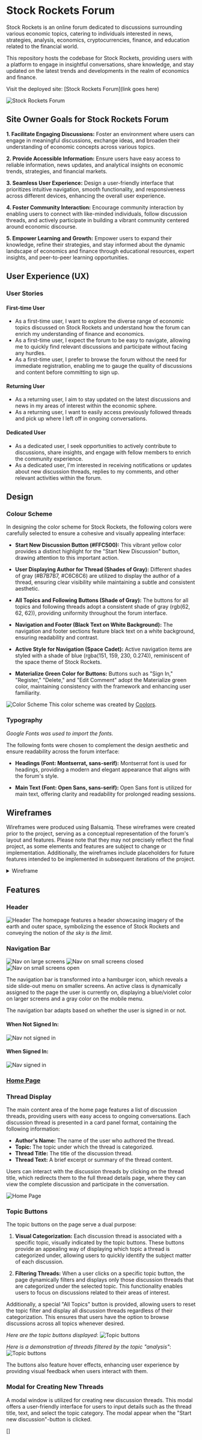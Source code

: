 # Stock Rockets Forum

Stock Rockets is an online forum dedicated to discussions surrounding various economic topics, catering to individuals interested in news, strategies, analysis, economics, cryptocurrencies, finance, and education related to the financial world.

This repository hosts the codebase for Stock Rockets, providing users with a platform to engage in insightful conversations, share knowledge, and stay updated on the latest trends and developments in the realm of economics and finance.

Visit the deployed site: [Stock Rockets Forum](link goes here)

![Stock Rockets Forum](static/images/stockrockets-responsive.png)

## Site Owner Goals for Stock Rockets Forum

**1. Facilitate Engaging Discussions:**
Foster an environment where users can engage in meaningful discussions, exchange ideas, and broaden their understanding of economic concepts across various topics.

**2. Provide Accessible Information:**
Ensure users have easy access to reliable information, news updates, and analytical insights on economic trends, strategies, and financial markets.

**3. Seamless User Experience:**
Design a user-friendly interface that prioritizes intuitive navigation, smooth functionality, and responsiveness across different devices, enhancing the overall user experience.

**4. Foster Community Interaction:**
Encourage community interaction by enabling users to connect with like-minded individuals, follow discussion threads, and actively participate in building a vibrant community centered around economic discourse.

**5. Empower Learning and Growth:**
Empower users to expand their knowledge, refine their strategies, and stay informed about the dynamic landscape of economics and finance through educational resources, expert insights, and peer-to-peer learning opportunities.

## User Experience (UX)

### User Stories

#### First-time User

- As a first-time user, I want to explore the diverse range of economic topics discussed on Stock Rockets and understand how the forum can enrich my understanding of finance and economics.
- As a first-time user, I expect the forum to be easy to navigate, allowing me to quickly find relevant discussions and participate without facing any hurdles.
- As a first-time user, I prefer to browse the forum without the need for immediate registration, enabling me to gauge the quality of discussions and content before committing to sign up.

#### Returning User

- As a returning user, I aim to stay updated on the latest discussions and news in my areas of interest within the economic sphere.
- As a returning user, I want to easily access previously followed threads and pick up where I left off in ongoing conversations.

#### Dedicated User

- As a dedicated user, I seek opportunities to actively contribute to discussions, share insights, and engage with fellow members to enrich the community experience.
- As a dedicated user, I'm interested in receiving notifications or updates about new discussion threads, replies to my comments, and other relevant activities within the forum.

## Design

### Colour Scheme

In designing the color scheme for Stock Rockets, the following colors were carefully selected to ensure a cohesive and visually appealing interface:

- **Start New Discussion Button (#FFC500):** This vibrant yellow color provides a distinct highlight for the "Start New Discussion" button, drawing attention to this important action.

- **User Displaying Author for Thread (Shades of Gray):** Different shades of gray (#B7B7B7, #C6C6C6) are utilized to display the author of a thread, ensuring clear visibility while maintaining a subtle and consistent aesthetic.

- **All Topics and Following Buttons (Shade of Gray):** The buttons for all topics and following threads adopt a consistent shade of gray (rgb(62, 62, 62)), providing uniformity throughout the forum interface.

- **Navigation and Footer (Black Text on White Background):** The navigation and footer sections feature black text on a white background, ensuring readability and contrast.

- **Active Style for Navigation (Space Cadet):** Active navigation items are styled with a shade of blue (rgba(151, 159, 230, 0.274)), reminiscent of the space theme of Stock Rockets.

- **Materialize Green Color for Buttons:** Buttons such as "Sign In," "Register," "Delete," and "Edit Comment" adopt the Materialize green color, maintaining consistency with the framework and enhancing user familiarity.

![Color Scheme](static/images/stock-rockets-colors.png)
This color scheme was created by [Coolors](https://coolors.co/).

### Typography

*Google Fonts was used to import the fonts.*

The following fonts were chosen to complement the design aesthetic and ensure readability across the forum interface:

- **Headings (Font: Montserrat, sans-serif):** Montserrat font is used for headings, providing a modern and elegant appearance that aligns with the forum's style.

- **Main Text (Font: Open Sans, sans-serif):** Open Sans font is utilized for main text, offering clarity and readability for prolonged reading sessions.

## Wireframes

Wireframes were produced using Balsamiq. These wireframes were created prior to the project, serving as a conceptual representation of the forum's layout and features. Please note that they may not precisely reflect the final project, as some elements and features are subject to change or implementation. Additionally, the wireframes include placeholders for future features intended to be implemented in subsequent iterations of the project.

 <details>

 <summary>Wireframe</summary>

![Stock Rockets Wireframe](add picture here)
 </details>

## Features

### Header
![Header](static/images/home-page-header.png)
The homepage features a header showcasing imagery of the earth and outer space, symbolizing the essence of Stock Rockets and conveying the notion of *the sky is the limit*.

### Navigation Bar
![Nav on large screens](static/images/nav-large.png)
![Nav on small screens closed](static/images/nav-small-closed.png)
![Nav on small screens open](static/images/nav-small-open.png)

The navigation bar is transformed into a hamburger icon, which reveals a side slide-out menu on smaller screens. An active class is dynamically assigned to the page the user is currently on, displaying a blue/violet color on larger screens and a gray color on the mobile menu.

The navigation bar adapts based on whether the user is signed in or not.

#### When Not Signed In:

![Nav not signed in](static/images/nav-not-signed-in.png)

#### When Signed In:

![Nav signed in](static/images/nav-signed-in.png)

<h3 style="text-decoration: underline;">Home Page</h3>

### Thread Display

The main content area of the home page features a list of discussion threads, providing users with easy access to ongoing conversations. Each discussion thread is presented in a card panel format, containing the following information:

- **Author's Name:** The name of the user who authored the thread.
- **Topic:** The topic under which the thread is categorized.
- **Thread Title:** The title of the discussion thread.
- **Thread Text:** A brief excerpt or summary of the thread content.

Users can interact with the discussion threads by clicking on the thread title, which redirects them to the full thread details page, where they can view the complete discussion and participate in the conversation.

![Home Page](static/images/home-page.png)

### Topic Buttons

The topic buttons on the page serve a dual purpose:

1. **Visual Categorization:** Each discussion thread is associated with a specific topic, visually indicated by the topic buttons. These buttons provide an appealing way of displaying which topic a thread is categorized under, allowing users to quickly identify the subject matter of each discussion.

2. **Filtering Threads:** When a user clicks on a specific topic button, the page dynamically filters and displays only those discussion threads that are categorized under the selected topic. This functionality enables users to focus on discussions related to their areas of interest.

Additionally, a special "All Topics" button is provided, allowing users to reset the topic filter and display all discussion threads regardless of their categorization. This ensures that users have the option to browse discussions across all topics whenever desired.

*Here are the topic buttons displayed*:
![Topic buttons](static/images/topic-btns.png)

*Here is a demonstration of threads filtered by the topic "analysis"*:
![Topic buttons](static/images/topic-display-thread.png)

The buttons also feature hover effects, enhancing user experience by providing visual feedback when users interact with them.

### Modal for Creating New Threads

A modal window is utilized for creating new discussion threads. This modal offers a user-friendly interface for users to input details such as the thread title, text, and select the topic category. The modal appear when the "Start new discussion"-button is clicked.

[]